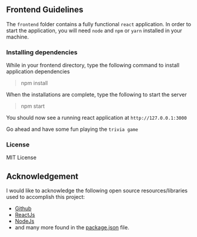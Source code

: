 ## Frontend Guidelines

The `frontend` folder contains a fully functional `react` application. In order to start the application, you will need `node`
and `npm` or `yarn` installed in your machine.

### Installing dependencies
While in your frontend directory, type the following command to install application dependencies
> npm install

When the installations are complete, type the following to start the server
> npm start 

You should now see a running react application at `http://127.0.0.1:3000`

Go ahead and have some fun playing the `trivia game`


### License
MIT License

## Acknowledgement 
I would like to acknowledge the following open source resources/libraries used to accomplish this project:
* [Github](https://github.com)
* [ReactJs](https://reactjs.org/)
* [NodeJs](https://nodejs.org/)
* and many more found in the [package.json](./package.json) file. 